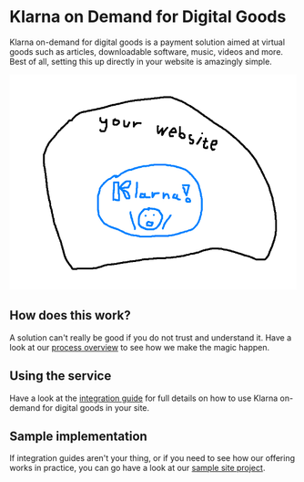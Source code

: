 # Klarna on Demand for Digital Goods

Klarna on-demand for digital goods is a payment solution aimed at virtual goods such as articles, downloadable software, music, videos and more. Best of all, setting this up directly in your website is amazingly simple.

![It's Klarna in your web site that sells digital goods!](screenshot.png)

## How does this work?
A solution can't really be good if you do not trust and understand it. Have a look at our [process overview](process_overview.md) to see how we make the magic happen.

## Using the service
Have a look at the [integration guide](integration.md) for full details on how to use Klarna on-demand for digital goods in your site.

## Sample implementation
If integration guides aren't your thing, or if you need to see how our offering works in practice, you can go have a look at our [sample site project](https://github.com/klarna/sample-digital-goods-backend).